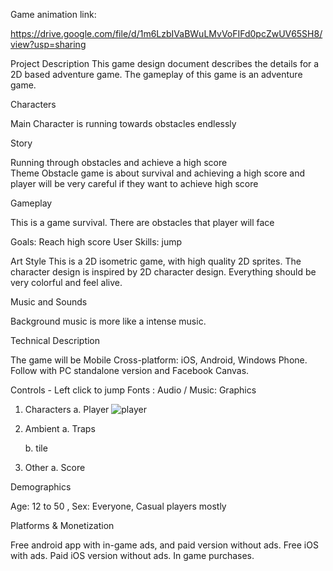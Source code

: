 Game animation link:

https://drive.google.com/file/d/1m6LzbIVaBWuLMvVoFIFd0pcZwUV65SH8/view?usp=sharing


Project Description
This game design document describes the details for a 2D based adventure game. The gameplay of this game is an adventure game.
					
Characters

Main Character is running towards obstacles endlessly
 							
Story

Running through obstacles and achieve a high score				 					
Theme
Obstacle game is about survival and achieving a high score and player will be very careful if they want to achieve high score
				
Gameplay

This is a game survival. There are obstacles that player will face

Goals: Reach high score
User Skills: jump

Art Style 
This is a 2D isometric game, with high quality 2D sprites. The character design is inspired by 2D character design. Everything should be very colorful and feel alive.

Music and Sounds				
 							
Background music is more like a intense music.
 							

 						
 						 					
				
Technical Description	
 							
The game will be Mobile Cross-platform: iOS, Android, Windows Phone. Follow with PC standalone version and Facebook Canvas. 

Controls - Left click to jump 
Fonts : 
Audio / Music: 
Graphics
 1. Characters
    a. Player
    ![player](https://user-images.githubusercontent.com/73158904/96831338-7d3ce400-146f-11eb-8a96-6eca7cec6d43.png)
 2. Ambient 
    a. Traps
    
    b. tile
    
 3. Other
    a. Score
							
Demographics 
 								
Age: 12 to 50 , Sex: Everyone, Casual players mostly 
 										
Platforms & Monetization

 								
Free android app with in-game ads, and paid version without ads. Free iOS with ads. Paid iOS version without ads. In game purchases. 
